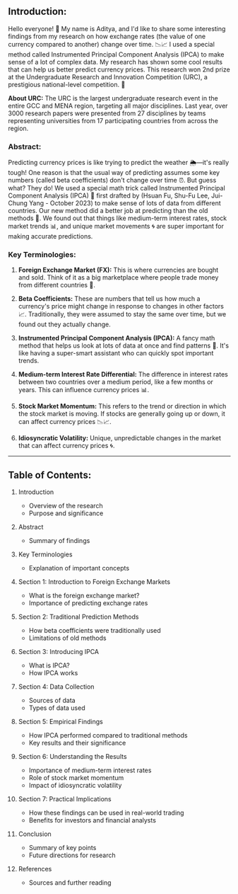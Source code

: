 ## **Introduction:**

Hello everyone! 🌟 My name is Aditya, and I'd like to share some interesting findings from my research on how exchange rates (the value of one currency compared to another) change over time. 📉📈 I used a special method called Instrumented Principal Component Analysis (IPCA) to make sense of a lot of complex data. My research has shown some cool results that can help us better predict currency prices. This research won 2nd prize at the Undergraduate Research and Innovation Competition (URC), a prestigious national-level competition. 🏅

**About URC:**
The URC is the largest undergraduate research event in the entire GCC and MENA region, targeting all major disciplines. Last year, over 3000 research papers were presented from 27 disciplines by teams representing universities from 17 participating countries from across the region. 

### **Abstract:**
Predicting currency prices is like trying to predict the weather 🌦️—it's really tough! One reason is that the usual way of predicting assumes some key numbers (called beta coefficients) don't change over time ⏰. But guess what? They do! We used a special math trick called Instrumented Principal Component Analysis (IPCA) 🧩 first drafted by (Hsuan Fu, Shu-Fu Lee, Jui-Chung Yang - October 2023) to make sense of lots of data from different countries. Our new method did a better job at predicting than the old methods 🚀. We found out that things like medium-term interest rates, stock market trends 📊, and unique market movements 🌀 are super important for making accurate predictions.

### **Key Terminologies:**

1. **Foreign Exchange Market (FX):** This is where currencies are bought and sold. Think of it as a big marketplace where people trade money from different countries 💱.

2. **Beta Coefficients:** These are numbers that tell us how much a currency's price might change in response to changes in other factors 📈. Traditionally, they were assumed to stay the same over time, but we found out they actually change.

3. **Instrumented Principal Component Analysis (IPCA):** A fancy math method that helps us look at lots of data at once and find patterns 🧩. It's like having a super-smart assistant who can quickly spot important trends.

4. **Medium-term Interest Rate Differential:** The difference in interest rates between two countries over a medium period, like a few months or years. This can influence currency prices 📊.

5. **Stock Market Momentum:** This refers to the trend or direction in which the stock market is moving. If stocks are generally going up or down, it can affect currency prices 📉📈.

6. **Idiosyncratic Volatility:** Unique, unpredictable changes in the market that can affect currency prices 🌀.

---

## **Table of Contents:**

1. Introduction
   - Overview of the research
   - Purpose and significance

2. Abstract
   - Summary of findings

3. Key Terminologies
   - Explanation of important concepts

4. Section 1: Introduction to Foreign Exchange Markets
   - What is the foreign exchange market?
   - Importance of predicting exchange rates

5. Section 2: Traditional Prediction Methods
   - How beta coefficients were traditionally used
   - Limitations of old methods

6. Section 3: Introducing IPCA
   - What is IPCA?
   - How IPCA works

7. Section 4: Data Collection
   - Sources of data
   - Types of data used

8. Section 5: Empirical Findings
   - How IPCA performed compared to traditional methods
   - Key results and their significance

9. Section 6: Understanding the Results
   - Importance of medium-term interest rates
   - Role of stock market momentum
   - Impact of idiosyncratic volatility

10. Section 7: Practical Implications
    - How these findings can be used in real-world trading
    - Benefits for investors and financial analysts

11. Conclusion
    - Summary of key points
    - Future directions for research

12. References
    - Sources and further reading
